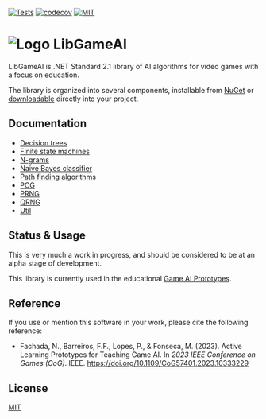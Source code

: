 [![Tests](https://github.com/nunofachada/libgameai/actions/workflows/test.yml/badge.svg)](https://github.com/nunofachada/libgameai/actions/workflows/test.yml)
[![codecov](https://codecov.io/gh/nunofachada/libGameAI/graph/badge.svg?token=oPLu1FqD1H)](https://codecov.io/gh/nunofachada/libGameAI)
[![MIT](https://img.shields.io/badge/license-MIT-blue.svg)](https://opensource.org/license/mit/)

# ![Logo](https://nunofachada.github.io/libgameai/images/logo.svg) LibGameAI

LibGameAI is .NET Standard 2.1 library of AI algorithms for video games with a
focus on education.

The library is organized into several components, installable from
[NuGet] or [downloadable] directly into your project.

## Documentation

* [Decision trees](https://nunofachada.github.io/libgameai/api/LibGameAI.DecisionTrees.html)
* [Finite state machines](https://nunofachada.github.io/libgameai/api/LibGameAI.FSMs.html)
* [N-grams](https://nunofachada.github.io/libgameai/api/LibGameAI.NGrams.html)
* [Naive Bayes classifier](https://nunofachada.github.io/libgameai/api/LibGameAI.NaiveBayes.html)
* [Path finding algorithms](https://nunofachada.github.io/libgameai/api/LibGameAI.PathFinding.html)
* [PCG](https://nunofachada.github.io/libgameai/api/LibGameAI.PCG.html)
* [PRNG](https://nunofachada.github.io/libgameai/api/LibGameAI.PRNG.html)
* [QRNG](https://nunofachada.github.io/libgameai/api/LibGameAI.QRNG.html)
* [Util](https://nunofachada.github.io/libgameai/api/LibGameAI.Util.html)

## Status & Usage

This is very much a work in progress, and should be considered to be at an alpha
stage of development.

This library is currently used in the educational [Game AI Prototypes].

## Reference

If you use or mention this software in your work, please cite the following
reference:

- Fachada, N., Barreiros, F.F., Lopes, P., & Fonseca, M. (2023).
  Active Learning Prototypes for Teaching Game AI. In *2023 IEEE Conference on
  Games (CoG)*. IEEE. <https://doi.org/10.1109/CoG57401.2023.10333229>

## License

[MIT](LICENSE)

[Game AI Prototypes]:https://github.com/nunofachada/game-ai-prototypes
[NuGet]:https://www.nuget.org/packages?q=LibGameAI
[downloadable]:https://github.com/nunofachada/libgameai/releases